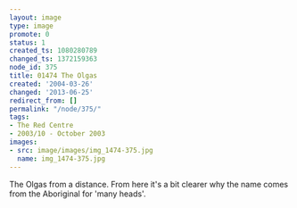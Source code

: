 ```yaml
---
layout: image
type: image
promote: 0
status: 1
created_ts: 1080280789
changed_ts: 1372159363
node_id: 375
title: 01474 The Olgas
created: '2004-03-26'
changed: '2013-06-25'
redirect_from: []
permalink: "/node/375/"
tags:
- The Red Centre
- 2003/10 - October 2003
images:
- src: image/images/img_1474-375.jpg
  name: img_1474-375.jpg
---
```

The Olgas from a distance.  From here it's a bit clearer why the name comes from the Aboriginal for 'many heads'.
